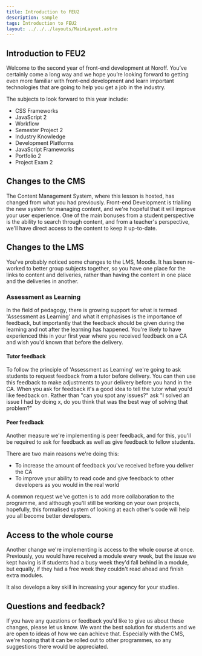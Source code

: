 ```yaml
---
title: Introduction to FEU2
description: sample
tags: Introduction to FEU2
layout: ../../../layouts/MainLayout.astro
---
```


## Introduction to FEU2

Welcome to the second year of front-end development at Noroff. You’ve certainly come a long way and we hope you’re looking forward to getting even more familiar with front-end development and learn important technologies that are going to help you get a job in the industry.

The subjects to look forward to this year include:

- CSS Frameworks
- JavaScript 2
- Workflow
- Semester Project 2
- Industry Knowledge
- Development Platforms
- JavaScript Frameworks
- Portfolio 2
- Project Exam 2

## Changes to the CMS

The Content Management System, where this lesson is hosted, has changed from what you had previously. Front-end Development is trialling the new system for managing content, and we're hopeful that it will improve your user experience. One of the main bonuses from a student perspective is the ability to search through content, and from a teacher's perspective, we'll have direct access to the content to keep it up-to-date.

## Changes to the LMS

You've probably noticed some changes to the LMS, Moodle. It has been re-worked to better group subjects together, so you have one place for the links to content and deliveries, rather than having the content in one place and the deliveries in another.

### Assessment as Learning

In the field of pedagogy, there is growing support for what is termed 'Assessment as Learning' and what it emphasises is the importance of feedback, but importantly that the feedback should be given during the learning and not after the learning has happened. You're likely to have experienced this in your first year where you received feedback on a CA and wish you'd known that before the delivery.

#### Tutor feedback

To follow the principle of 'Assessment as Learning' we're going to ask students to request feedback from a tutor before delivery. You can then use this feedback to make adjustments to your delivery before you hand in the CA. When you ask for feedback it's a good idea to tell the tutor what you'd like feedback on. Rather than "can you spot any issues?" ask "I solved an issue I had by doing x, do you think that was the best way of solving that problem?"

#### Peer feedback

Another measure we're implementing is peer feedback, and for this, you'll be required to ask for feedback as well as give feedback to fellow students.

There are two main reasons we're doing this:

- To increase the amount of feedback you've received before you deliver the CA
- To improve your ability to read code and give feedback to other developers as you would in the real world

A common request we've gotten is to add more collaboration to the programme, and although you'll still be working on your own projects, hopefully, this formalised system of looking at each other's code will help you all become better developers.

## Access to the whole course

Another change we're implementing is access to the whole course at once. Previously, you would have received a module every week, but the issue we kept having is if students had a busy week they'd fall behind in a module, but equally, if they had a free week they couldn't read ahead and finish extra modules.

It also develops a key skill in increasing your agency for your studies.

## Questions and feedback?

If you have any questions or feedback you'd like to give us about these changes, please let us know. We want the best solution for students and we are open to ideas of how we can achieve that. Especially with the CMS, we're hoping that it can be rolled out to other programmes, so any suggestions there would be appreciated.
